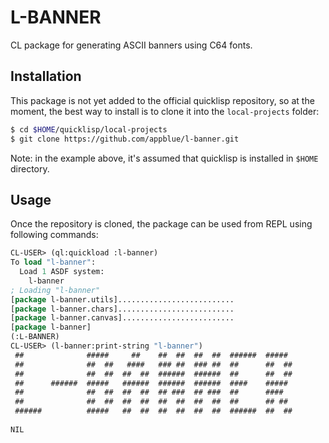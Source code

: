 # L-BANNER
CL package for generating ASCII banners using C64 fonts.

## Installation

This package is not yet added to the official quicklisp repository, so at the moment, the best way to install is to clone it into the `local-projects` folder:

```bash
$ cd $HOME/quicklisp/local-projects
$ git clone https://github.com/appblue/l-banner.git
```
Note: in the example above, it's assumed that quicklisp is installed in `$HOME` directory.

## Usage

Once the repository is cloned, the package can be used from REPL using following commands:

```lisp
CL-USER> (ql:quickload :l-banner)
To load "l-banner":
  Load 1 ASDF system:
    l-banner
; Loading "l-banner"
[package l-banner.utils]..........................
[package l-banner.chars]..........................
[package l-banner.canvas].........................
[package l-banner]
(:L-BANNER)
CL-USER> (l-banner:print-string "l-banner")
 ##              #####     ##    ##  ##  ##  ##  ######  #####  
 ##              ##  ##   ####   ### ##  ### ##  ##      ##  ## 
 ##              ##  ##  ##  ##  ######  ######  ##      ##  ## 
 ##      ######  #####   ######  ######  ######  ####    #####  
 ##              ##  ##  ##  ##  ## ###  ## ###  ##      ####   
 ##              ##  ##  ##  ##  ##  ##  ##  ##  ##      ## ##  
 ######          #####   ##  ##  ##  ##  ##  ##  ######  ##  ## 
                                                                
NIL
```

